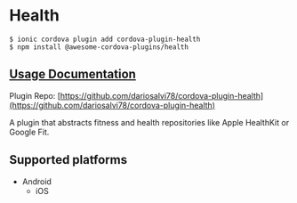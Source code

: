 # Health

```text
$ ionic cordova plugin add cordova-plugin-health
$ npm install @awesome-cordova-plugins/health
```

## [Usage Documentation](https://danielsogl.gitbook.io/awesome-cordova-plugins/plugins/health/)

Plugin Repo: [https://github.com/dariosalvi78/cordova-plugin-health](https://github.com/dariosalvi78/cordova-plugin-health)

A plugin that abstracts fitness and health repositories like Apple HealthKit or Google Fit.

## Supported platforms

* Android
  * iOS

